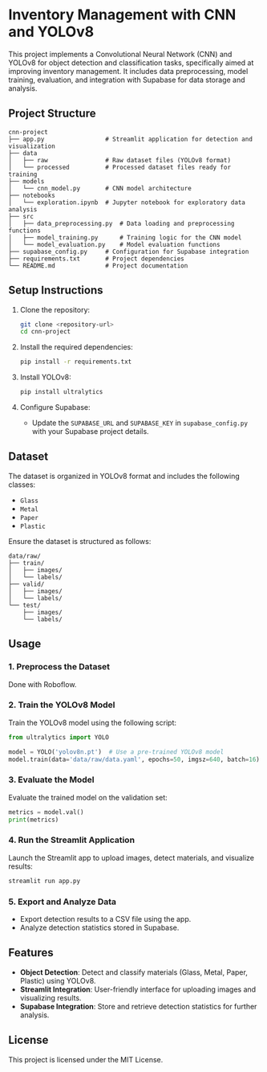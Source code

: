 # Inventory Management with CNN and YOLOv8

This project implements a Convolutional Neural Network (CNN) and YOLOv8 for object detection and classification tasks, specifically aimed at improving inventory management. It includes data preprocessing, model training, evaluation, and integration with Supabase for data storage and analysis.

## Project Structure

```
cnn-project
├── app.py                 # Streamlit application for detection and visualization
├── data
│   ├── raw                # Raw dataset files (YOLOv8 format)
│   └── processed          # Processed dataset files ready for training
├── models
│   └── cnn_model.py       # CNN model architecture
├── notebooks
│   └── exploration.ipynb  # Jupyter notebook for exploratory data analysis
├── src
│   ├── data_preprocessing.py  # Data loading and preprocessing functions
│   ├── model_training.py      # Training logic for the CNN model
│   └── model_evaluation.py    # Model evaluation functions
├── supabase_config.py     # Configuration for Supabase integration
├── requirements.txt       # Project dependencies
└── README.md              # Project documentation
```

## Setup Instructions

1. Clone the repository:
   ```sh
   git clone <repository-url>
   cd cnn-project
   ```

2. Install the required dependencies:
   ```sh
   pip install -r requirements.txt
   ```

3. Install YOLOv8:
   ```sh
   pip install ultralytics
   ```

4. Configure Supabase:
   - Update the `SUPABASE_URL` and `SUPABASE_KEY` in `supabase_config.py` with your Supabase project details.

## Dataset

The dataset is organized in YOLOv8 format and includes the following classes:
- `Glass`
- `Metal`
- `Paper`
- `Plastic`

Ensure the dataset is structured as follows:
```
data/raw/
├── train/
│   ├── images/
│   └── labels/
├── valid/
│   ├── images/
│   └── labels/
└── test/
    ├── images/
    └── labels/
```

## Usage

### 1. Preprocess the Dataset
Done with Roboflow.

### 2. Train the YOLOv8 Model
Train the YOLOv8 model using the following script:
```python
from ultralytics import YOLO

model = YOLO('yolov8n.pt')  # Use a pre-trained YOLOv8 model
model.train(data='data/raw/data.yaml', epochs=50, imgsz=640, batch=16)
```

### 3. Evaluate the Model
Evaluate the trained model on the validation set:
```python
metrics = model.val()
print(metrics)
```

### 4. Run the Streamlit Application
Launch the Streamlit app to upload images, detect materials, and visualize results:
```sh
streamlit run app.py
```

### 5. Export and Analyze Data
- Export detection results to a CSV file using the app.
- Analyze detection statistics stored in Supabase.

## Features

- **Object Detection**: Detect and classify materials (Glass, Metal, Paper, Plastic) using YOLOv8.
- **Streamlit Integration**: User-friendly interface for uploading images and visualizing results.
- **Supabase Integration**: Store and retrieve detection statistics for further analysis.

## License

This project is licensed under the MIT License.